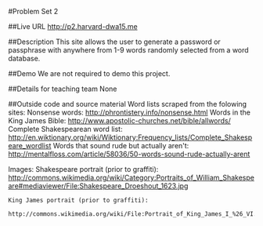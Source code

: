 #Problem Set 2

##Live URL
<http://p2.harvard-dwa15.me>

##Description
This site allows the user to generate a password or passphrase with anywhere from 1-9 words randomly selected from a word database.

##Demo
We are not required to demo this project.

##Details for teaching team
None

##Outside code and source material
Word lists scraped from the folowing sites:
	Nonsense words: http://phrontistery.info/nonsense.html
	Words in the King James Bible: http://www.apostolic-churches.net/bible/allwords/
	Complete Shakespearean word list: http://en.wiktionary.org/wiki/Wiktionary:Frequency_lists/Complete_Shakespeare_wordlist
	Words that sound rude but actually aren't: http://mentalfloss.com/article/58036/50-words-sound-rude-actually-arent

Images:
	Shakespeare portrait (prior to graffiti): 
		http://commons.wikimedia.org/wiki/Category:Portraits_of_William_Shakespeare#mediaviewer/File:Shakespeare_Droeshout_1623.jpg

	King James portrait (prior to graffiti):
		http://commons.wikimedia.org/wiki/File:Portrait_of_King_James_I_%26_VI.jpg